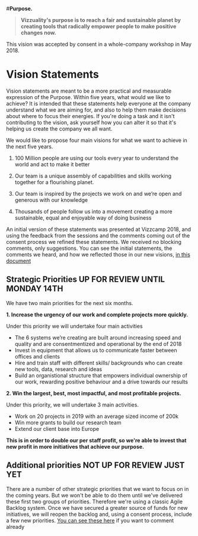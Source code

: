 #**Purpose.** 

> **Vizzuality's purpose is to reach a fair and sustainable planet by creating tools that radically empower people to make positive changes now.**

This vision was accepted by consent in a whole-company workshop in May 2018. 

# Vision Statements

Vision statements are meant to be a more practical and measurable expression of the Purpose. Within five years, what would we like to achieve? It is intended that these statements help everyone at the company understand what we are aiming for, and also to help them make decisions about where to focus their energies. If you're doing a task and it isn't contributing to the vision, ask yourself how you can alter it so that it's helping us create the company we all want. 

We would like to propose four main visions for what we want to achieve in the next five years. 

1. 100 Million people are using our tools every year to understand the world and act to make it better

2. Our team is a unique assembly of capabilities and skills working together for a flourishing planet.

3. Our team is inspired by the projects we work on and we’re open and generous with our knowledge

4. Thousands of people follow us into a movement creating a more sustainable, equal and enjoyable way of doing business

An initial version of these statements was presented at Vizzcamp 2018, and using the feedback from the sessions and the comments coming out of the consent process we refined these statements. We received no blocking comments, only suggestions. You can see the initial statements, the comments we heard, and how we reflected those in our new visions, [in this document](https://docs.google.com/document/d/1DW-VBXcWSFlFrvqnZUZALL4iT5G7tbxzXXBFUs23Dh4/edit)

## Strategic Priorities **UP FOR REVIEW UNTIL MONDAY 14TH**

We have two main priorities for the next six months. 

**1. Increase the urgency of our work and complete projects more quickly.**

Under this priority we will undertake four main activities

* The 6 systems we’re creating are built around increasing speed and quality and are consentmentized and operational by the end of 2018
* Invest in equipment that allows us to communicate faster between offices and clients
* Hire and train staff with different skills/ backgrounds who can create new tools, data, research and ideas	
* Build an organistional structure that empowers individual ownership of our work, rewarding positive behaviour and a drive towards our results	

**2. Win the largest, best, most impactful, and most profitable projects.**

Under this priority, we will undertake 3 main activities. 

* Work on 20 projects in 2019 with an average sized income of 200k
* Win more grants to build our research team
* Extend our client base into Europe

**This is in order to double our per staff profit, so we're able to invest that new profit in more initiatives that achieve our purpose.**


## Additional priorities **NOT UP FOR REVIEW JUST YET**
There are a number of other strategic priorities that we want to focus on in the coming years. But we won't be able to do them until we've delivered these first two groups of priorities. Therefore we're using a classic Agile Backlog system. Once we have secured a greater source of funds for new initiatives, we will reopen the backlog and, using a consent process, include a few new priorities. [You can see these here](https://docs.google.com/spreadsheets/d/1wJvU3uYNN4lS_mKdvLH2CMji61G-P5vKIIHMrvnFEek/edit#gid=798446450) if you want to comment already

